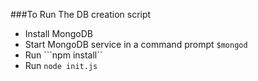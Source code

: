 ###To Run The DB creation script

- Install MongoDB
- Start MongoDB service in a command prompt ```$mongod```
- Run ```npm install``
- Run ```node init.js```